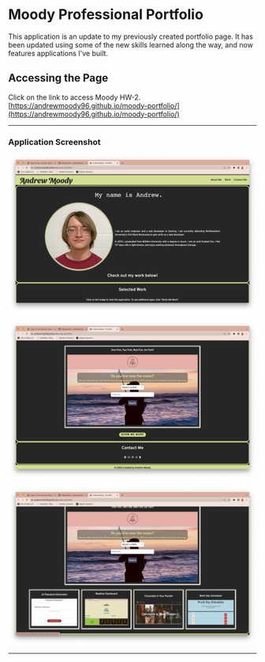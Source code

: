 # Moody Professional Portfolio

This application is an update to my previously created portfolio page. It has been updated using some of the new skills learned along the way, and now features applications I've built.

## Accessing the Page

Click on the link to access Moody HW-2. [https://andrewmoody96.github.io/moody-portfolio/](https://andrewmoody96.github.io/moody-portfolio/)

---

### Application Screenshot

![portfolioscreenshot](./Assets/Images/appCapture1.png)

![portfolioscreenshot](./Assets/Images/appCapture2.png)

![portfolioscreenshot](./Assets/Images/appCapture3.png)

---

